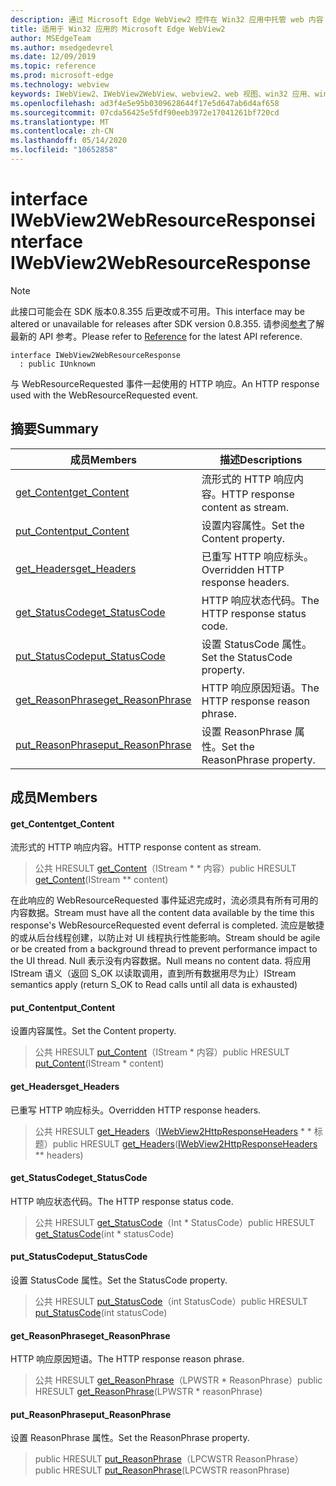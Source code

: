 ```yaml
---
description: 通过 Microsoft Edge WebView2 控件在 Win32 应用中托管 web 内容
title: 适用于 Win32 应用的 Microsoft Edge WebView2
author: MSEdgeTeam
ms.author: msedgedevrel
ms.date: 12/09/2019
ms.topic: reference
ms.prod: microsoft-edge
ms.technology: webview
keywords: IWebView2、IWebView2WebView、webview2、web 视图、win32 应用、win32、edge
ms.openlocfilehash: ad3f4e5e95b0309628644f17e5d647ab6d4af658
ms.sourcegitcommit: 07cda56425e5fdf90eeb3972e17041261bf720cd
ms.translationtype: MT
ms.contentlocale: zh-CN
ms.lasthandoff: 05/14/2020
ms.locfileid: "10652858"
---
```

# <span data-ttu-id="6c102-104">interface IWebView2WebResourceResponse</span><span class="sxs-lookup"><span data-stu-id="6c102-104">interface IWebView2WebResourceResponse</span></span> 

> [!NOTE]
> <span data-ttu-id="6c102-105">此接口可能会在 SDK 版本0.8.355 后更改或不可用。</span><span class="sxs-lookup"><span data-stu-id="6c102-105">This interface may be altered or unavailable for releases after SDK version 0.8.355.</span></span> <span data-ttu-id="6c102-106">请参阅[参考](../../../webview2-api-reference.md)了解最新的 API 参考。</span><span class="sxs-lookup"><span data-stu-id="6c102-106">Please refer to [Reference](../../../webview2-api-reference.md) for the latest API reference.</span></span>

```
interface IWebView2WebResourceResponse
  : public IUnknown
```

<span data-ttu-id="6c102-107">与 WebResourceRequested 事件一起使用的 HTTP 响应。</span><span class="sxs-lookup"><span data-stu-id="6c102-107">An HTTP response used with the WebResourceRequested event.</span></span>

## <span data-ttu-id="6c102-108">摘要</span><span class="sxs-lookup"><span data-stu-id="6c102-108">Summary</span></span>

 <span data-ttu-id="6c102-109">成员</span><span class="sxs-lookup"><span data-stu-id="6c102-109">Members</span></span>                        | <span data-ttu-id="6c102-110">描述</span><span class="sxs-lookup"><span data-stu-id="6c102-110">Descriptions</span></span>
--------------------------------|---------------------------------------------
[<span data-ttu-id="6c102-111">get_Content</span><span class="sxs-lookup"><span data-stu-id="6c102-111">get_Content</span></span>](#get_content) | <span data-ttu-id="6c102-112">流形式的 HTTP 响应内容。</span><span class="sxs-lookup"><span data-stu-id="6c102-112">HTTP response content as stream.</span></span>
[<span data-ttu-id="6c102-113">put_Content</span><span class="sxs-lookup"><span data-stu-id="6c102-113">put_Content</span></span>](#put_content) | <span data-ttu-id="6c102-114">设置内容属性。</span><span class="sxs-lookup"><span data-stu-id="6c102-114">Set the Content property.</span></span>
[<span data-ttu-id="6c102-115">get_Headers</span><span class="sxs-lookup"><span data-stu-id="6c102-115">get_Headers</span></span>](#get_headers) | <span data-ttu-id="6c102-116">已重写 HTTP 响应标头。</span><span class="sxs-lookup"><span data-stu-id="6c102-116">Overridden HTTP response headers.</span></span>
[<span data-ttu-id="6c102-117">get_StatusCode</span><span class="sxs-lookup"><span data-stu-id="6c102-117">get_StatusCode</span></span>](#get_statuscode) | <span data-ttu-id="6c102-118">HTTP 响应状态代码。</span><span class="sxs-lookup"><span data-stu-id="6c102-118">The HTTP response status code.</span></span>
[<span data-ttu-id="6c102-119">put_StatusCode</span><span class="sxs-lookup"><span data-stu-id="6c102-119">put_StatusCode</span></span>](#put_statuscode) | <span data-ttu-id="6c102-120">设置 StatusCode 属性。</span><span class="sxs-lookup"><span data-stu-id="6c102-120">Set the StatusCode property.</span></span>
[<span data-ttu-id="6c102-121">get_ReasonPhrase</span><span class="sxs-lookup"><span data-stu-id="6c102-121">get_ReasonPhrase</span></span>](#get_reasonphrase) | <span data-ttu-id="6c102-122">HTTP 响应原因短语。</span><span class="sxs-lookup"><span data-stu-id="6c102-122">The HTTP response reason phrase.</span></span>
[<span data-ttu-id="6c102-123">put_ReasonPhrase</span><span class="sxs-lookup"><span data-stu-id="6c102-123">put_ReasonPhrase</span></span>](#put_reasonphrase) | <span data-ttu-id="6c102-124">设置 ReasonPhrase 属性。</span><span class="sxs-lookup"><span data-stu-id="6c102-124">Set the ReasonPhrase property.</span></span>

## <span data-ttu-id="6c102-125">成员</span><span class="sxs-lookup"><span data-stu-id="6c102-125">Members</span></span>

#### <span data-ttu-id="6c102-126">get_Content</span><span class="sxs-lookup"><span data-stu-id="6c102-126">get_Content</span></span> 

<span data-ttu-id="6c102-127">流形式的 HTTP 响应内容。</span><span class="sxs-lookup"><span data-stu-id="6c102-127">HTTP response content as stream.</span></span>

> <span data-ttu-id="6c102-128">公共 HRESULT [get_Content](#get_content)（IStream \* \* 内容）</span><span class="sxs-lookup"><span data-stu-id="6c102-128">public HRESULT [get_Content](#get_content)(IStream \*\* content)</span></span>

<span data-ttu-id="6c102-129">在此响应的 WebResourceRequested 事件延迟完成时，流必须具有所有可用的内容数据。</span><span class="sxs-lookup"><span data-stu-id="6c102-129">Stream must have all the content data available by the time this response's WebResourceRequested event deferral is completed.</span></span> <span data-ttu-id="6c102-130">流应是敏捷的或从后台线程创建，以防止对 UI 线程执行性能影响。</span><span class="sxs-lookup"><span data-stu-id="6c102-130">Stream should be agile or be created from a background thread to prevent performance impact to the UI thread.</span></span> <span data-ttu-id="6c102-131">Null 表示没有内容数据。</span><span class="sxs-lookup"><span data-stu-id="6c102-131">Null means no content data.</span></span> <span data-ttu-id="6c102-132">将应用 IStream 语义（返回 S_OK 以读取调用，直到所有数据用尽为止）</span><span class="sxs-lookup"><span data-stu-id="6c102-132">IStream semantics apply (return S_OK to Read calls until all data is exhausted)</span></span>

#### <span data-ttu-id="6c102-133">put_Content</span><span class="sxs-lookup"><span data-stu-id="6c102-133">put_Content</span></span> 

<span data-ttu-id="6c102-134">设置内容属性。</span><span class="sxs-lookup"><span data-stu-id="6c102-134">Set the Content property.</span></span>

> <span data-ttu-id="6c102-135">公共 HRESULT [put_Content](#put_content)（IStream \* 内容）</span><span class="sxs-lookup"><span data-stu-id="6c102-135">public HRESULT [put_Content](#put_content)(IStream \* content)</span></span>

#### <span data-ttu-id="6c102-136">get_Headers</span><span class="sxs-lookup"><span data-stu-id="6c102-136">get_Headers</span></span> 

<span data-ttu-id="6c102-137">已重写 HTTP 响应标头。</span><span class="sxs-lookup"><span data-stu-id="6c102-137">Overridden HTTP response headers.</span></span>

> <span data-ttu-id="6c102-138">公共 HRESULT [get_Headers](#get_headers)（[IWebView2HttpResponseHeaders](IWebView2HttpResponseHeaders.md) \* \* 标题）</span><span class="sxs-lookup"><span data-stu-id="6c102-138">public HRESULT [get_Headers](#get_headers)([IWebView2HttpResponseHeaders](IWebView2HttpResponseHeaders.md) \*\* headers)</span></span>

#### <span data-ttu-id="6c102-139">get_StatusCode</span><span class="sxs-lookup"><span data-stu-id="6c102-139">get_StatusCode</span></span> 

<span data-ttu-id="6c102-140">HTTP 响应状态代码。</span><span class="sxs-lookup"><span data-stu-id="6c102-140">The HTTP response status code.</span></span>

> <span data-ttu-id="6c102-141">公共 HRESULT [get_StatusCode](#get_statuscode)（Int \* StatusCode）</span><span class="sxs-lookup"><span data-stu-id="6c102-141">public HRESULT [get_StatusCode](#get_statuscode)(int \* statusCode)</span></span>

#### <span data-ttu-id="6c102-142">put_StatusCode</span><span class="sxs-lookup"><span data-stu-id="6c102-142">put_StatusCode</span></span> 

<span data-ttu-id="6c102-143">设置 StatusCode 属性。</span><span class="sxs-lookup"><span data-stu-id="6c102-143">Set the StatusCode property.</span></span>

> <span data-ttu-id="6c102-144">公共 HRESULT [put_StatusCode](#put_statuscode)（int StatusCode）</span><span class="sxs-lookup"><span data-stu-id="6c102-144">public HRESULT [put_StatusCode](#put_statuscode)(int statusCode)</span></span>

#### <span data-ttu-id="6c102-145">get_ReasonPhrase</span><span class="sxs-lookup"><span data-stu-id="6c102-145">get_ReasonPhrase</span></span> 

<span data-ttu-id="6c102-146">HTTP 响应原因短语。</span><span class="sxs-lookup"><span data-stu-id="6c102-146">The HTTP response reason phrase.</span></span>

> <span data-ttu-id="6c102-147">公共 HRESULT [get_ReasonPhrase](#get_reasonphrase)（LPWSTR \* ReasonPhrase）</span><span class="sxs-lookup"><span data-stu-id="6c102-147">public HRESULT [get_ReasonPhrase](#get_reasonphrase)(LPWSTR \* reasonPhrase)</span></span>

#### <span data-ttu-id="6c102-148">put_ReasonPhrase</span><span class="sxs-lookup"><span data-stu-id="6c102-148">put_ReasonPhrase</span></span> 

<span data-ttu-id="6c102-149">设置 ReasonPhrase 属性。</span><span class="sxs-lookup"><span data-stu-id="6c102-149">Set the ReasonPhrase property.</span></span>

> <span data-ttu-id="6c102-150">public HRESULT [put_ReasonPhrase](#put_reasonphrase)（LPCWSTR ReasonPhrase）</span><span class="sxs-lookup"><span data-stu-id="6c102-150">public HRESULT [put_ReasonPhrase](#put_reasonphrase)(LPCWSTR reasonPhrase)</span></span>

